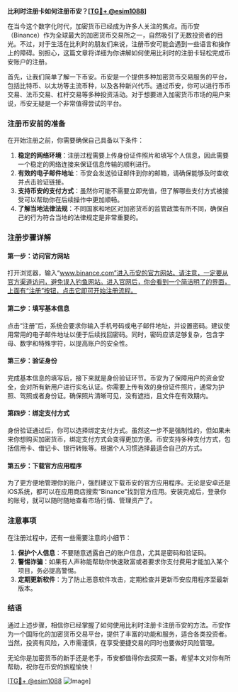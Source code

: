**比利时注册卡如何注册币安？[[TG💪+ @esim1088](https://t.me/s/esim1088)]**

在当今这个数字化时代，加密货币已经成为许多人关注的焦点。而币安（Binance）作为全球最大的加密货币交易所之一，自然吸引了无数投资者的目光。不过，对于生活在比利时的朋友们来说，注册币安可能会遇到一些语言和操作上的障碍。别担心，这篇文章将详细为你讲解如何使用比利时的注册卡轻松完成币安账户的注册。

首先，让我们简单了解一下币安。币安是一个提供多种加密货币交易服务的平台，包括比特币、以太坊等主流币种，以及各种新兴代币。通过币安，你可以进行币币交易、法币交易、杠杆交易等多种投资活动。对于想要进入加密货币市场的用户来说，币安无疑是一个非常值得尝试的平台。

### 注册币安前的准备

在开始注册之前，你需要确保自己具备以下条件：

1. **稳定的网络环境**：注册过程需要上传身份证件照片和填写个人信息，因此需要一个稳定的网络连接来保证信息传输的顺利进行。
2. **有效的电子邮件地址**：币安会发送验证邮件到你的邮箱，请确保能够及时查收并点击验证链接。
3. **支持币安的支付方式**：虽然你可能不需要立即充值，但了解哪些支付方式被接受可以帮助你在后续操作中更加顺畅。
4. **了解当地法律法规**：不同国家和地区对加密货币的监管政策有所不同，确保自己的行为符合当地的法律规定是非常重要的。

### 注册步骤详解

#### 第一步：访问官方网站

打开浏览器，输入“www.binance.com”进入币安的官方网站。请注意，一定要从官方渠道访问，避免误入钓鱼网站。进入官网后，你会看到一个简洁明了的界面，上面有“注册”按钮，点击它即可开始注册流程。

#### 第二步：填写基本信息

点击“注册”后，系统会要求你输入手机号码或电子邮件地址，并设置密码。建议使用常用的电子邮件地址以便于后续找回密码。同时，密码应该足够复杂，包含字母、数字和特殊字符，以提高账户的安全性。

#### 第三步：验证身份

完成基本信息的填写后，接下来就是身份验证环节。币安为了保障用户的资金安全，会对所有新用户进行实名认证。你需要上传有效的身份证件照片，通常为护照、驾照或者身份证。确保照片清晰可见，没有遮挡，且文件在有效期内。

#### 第四步：绑定支付方式

身份验证通过后，你可以选择绑定支付方式。虽然这一步不是强制性的，但如果未来你想购买加密货币，绑定支付方式会变得更加方便。币安支持多种支付方式，包括信用卡、借记卡、银行转账等。根据个人习惯选择最适合自己的方式。

#### 第五步：下载官方应用程序

为了更方便地管理你的账户，强烈建议下载币安的官方应用程序。无论是安卓还是iOS系统，都可以在应用商店搜索“Binance”找到官方应用。安装完成后，登录你的账号，就可以随时随地查看市场行情、管理资产了。

### 注意事项

在注册过程中，还有一些需要注意的小细节：

1. **保护个人信息**：不要随意透露自己的账户信息，尤其是密码和验证码。
2. **警惕诈骗**：如果有人声称能帮助你快速致富或者要求你支付费用才能加入某个项目，务必提高警惕。
3. **定期更新软件**：为了防止恶意软件攻击，定期检查并更新币安应用程序至最新版本。

### 结语

通过上述步骤，相信你已经掌握了如何使用比利时注册卡注册币安的方法。币安作为一个国际化的加密货币交易平台，提供了丰富的功能和服务，适合各类投资者。当然，投资有风险，入市需谨慎，在享受便捷交易的同时也要做好风险管理。

无论你是加密货币的新手还是老手，币安都值得你去探索一番。希望本文对你有所帮助，祝你在币安的旅程愉快！

[[TG💪+ @esim1088](https://t.me/s/esim1088) ![Image](https://i.postimg.cc/4NQfJmqS/Snipaste-2025-05-13-00-14-12.png)]